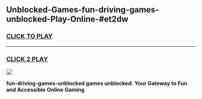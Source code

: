 
## Unblocked-Games-fun-driving-games-unblocked-Play-Online-#et2dw
<h3>
<a href="https://premium.freeplayer.one?title=fun-driving-games-unblocked&ref=27F">CLICK TO PLAY</a></h3>
<hr>

<h3>
<a href="https://premium.freeplayer.one?title=fun-driving-games-unblocked&ref=27F">CLICK 2 PLAY</a>
  
</h3>

<a href="https://premium.freeplayer.one?title=fun-driving-games-unblocked&ref=27F"><img src="https://clearcache.store/games.png"></a>


**fun-driving-games-unblocked games unblocked: Your Gateway to Fun and Accessible Online Gaming**
